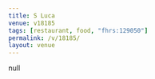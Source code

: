 ```yaml
---
title: S Luca
venue: v18185
tags: [restaurant, food, "fhrs:129050"]
permalink: /v/18185/
layout: venue
---
```

null